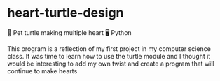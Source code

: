 # heart-turtle-design

🐢 Pet turtle making multiple heart
🖥️ Python

This program is a reflection of my first project in my computer science class. It was time to learn how to use the turtle module and I thought it would be interesting to add my own twist and create a program that will continue to make hearts

